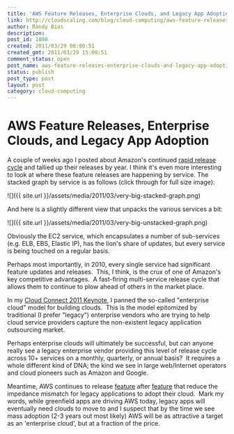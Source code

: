 ```yaml
---
title: 'AWS Feature Releases, Enterprise Clouds, and Legacy App Adoption'
link: http://cloudscaling.com/blog/cloud-computing/aws-feature-releases-enterprise-clouds-and-legacy-app-adoption/
author: Randy Bias
description: 
post_id: 1808
created: 2011/03/29 08:00:51
created_gmt: 2011/03/29 15:00:51
comment_status: open
post_name: aws-feature-releases-enterprise-clouds-and-legacy-app-adoption
status: publish
post_type: post
layout: post
category: cloud-computing
---
```


# AWS Feature Releases, Enterprise Clouds, and Legacy App Adoption

A couple of weeks ago I posted about Amazon's continued [rapid release cycle](/blog/cloud-computing/amazon-web-services-rapid-release-cycle) and tallied up their releases by year. I think it's even more interesting to look at where these feature releases are happening by service. The stacked graph by service is as follows (click through for full size image): 

![]({{ site.url }}/assets/media/2011/03/very-big-stacked-graph.png)

And here is a slightly different view that unpacks the various services a bit: 

![]({{ site.url }}/assets/media/2011/03/very-big-unstacked-graph.png)

Obviously the EC2 service, which encapsulates a number of sub-services (e.g. ELB, EBS, Elastic IP), has the lion's share of updates, but every service is being touched on a regular basis.

Perhaps most importantly, in 2010, every single service had significant feature updates and releases.  This, I think, is the crux of one of Amazon's key competitive advantages.  A fast-firing multi-service release cycle that allows them to continue to plow ahead of others in the market place.

In my [Cloud Connect 2011 Keynote](/blog/cloud-computing/cloud-connect-2011-wrap-up), I panned the so-called "enterprise cloud" model for building clouds.  This is the model epitomized by traditional (I prefer "legacy") enterprise vendors who are trying to help cloud service providers capture the non-existent legacy application outsourcing market.

Perhaps enterprise clouds will ultimately be successful, but can anyone really see a legacy enterprise vendor providing this level of release cycle across 10+ services on a monthly, quarterly, or annual basis?  It requires a whole different kind of DNA; the kind we see in large web/Internet operators and cloud pioneers such as Amazon and Google.

Meantime, AWS continues to release [feature](http://aws.typepad.com/aws/2011/03/new-approach-amazon-ec2-networking.html) after [feature](http://aws.typepad.com/aws/2011/03/amazon-ec2-dedicated-instances.html) that reduce the impedance mismatch for legacy applications to adopt their cloud.  Mark my words, while greenfield apps are driving AWS today, legacy apps will eventually need clouds to move to and I suspect that by the time we see mass adoption (2-3 years out most likely) AWS will be as attractive a target as an 'enterprise cloud', but at a fraction of the price.
